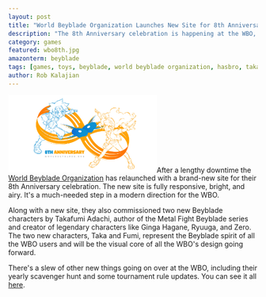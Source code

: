 ```yaml
---
layout: post
title: "World Beyblade Organization Launches New Site for 8th Anniversary"
description: "The 8th Anniversary celebration is happening at the WBO, and they've got a brand new site at its center."
category: games
featured: wbo8th.jpg
amazonterm: beyblade
tags: [games, toys, beyblade, world beyblade organization, hasbro, takara tomy, beyblade burst]
author: Rob Kalajian
---
```


<img src="/images/beybladeburst/8th.jpg" alt="WBO 8th" class="float-right" width="300"/>After a lengthy downtime the [World Beyblade Organization](http://worldbeyblade.org) has relaunched with a brand-new site for their 8th Anniversary celebration. The new site is fully responsive, bright, and airy. It's a much-needed step in a modern direction for the WBO.

Along with a new site, they also commissioned two new Beyblade characters by Takafumi Adachi, author of the Metal Fight Beyblade series and creator of legendary characters like Ginga Hagane, Ryuuga, and Zero. The two new characters, Taka and Fumi, represent the Beyblade spirit of all the WBO users and will be the visual core of all the WBO's design going forward.

There's a slew of other new things going on over at the WBO, including their yearly scavenger hunt and some tournament rule updates. You can see it all [here](https://worldbeyblade.org/Thread-8th-Anniversary-Welcome-to-the-new-worldbeyblade-org).
